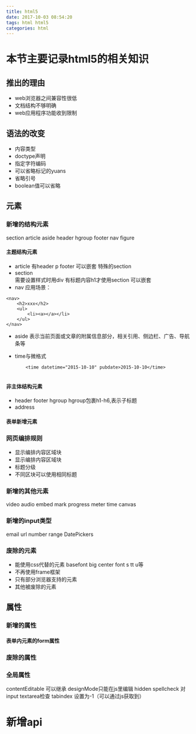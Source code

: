 ```yaml
---
title: html5
date: 2017-10-03 08:54:20
tags: html html5
categories: html
---
```

# 本节主要记录html5的相关知识

<!--more-->


## 推出的理由
- web浏览器之间兼容性很低
- 文档结构不够明确
- web应用程序功能收到限制


## 语法的改变
- 内容类型
- doctype声明
- 指定字符编码
- 可以省略标记的yuans
- 省略引号
- boolean值可以省略

## 元素
### 新增的结构元素
section article aside header hgroup footer nav figure

#### 主题结构元素

- article
    有header p footer
    可以嵌套
    特殊的section
- section    
    需要设置样式时用div
    有标题内容h1才使用section
    可以嵌套
- nav
    应用场景：
```
<nav>
    <h2>xxx</h2>
    <ul>
        <li><a></a></li>
    </ul>
</nav>
```

- aside
    表示当前页面或文章的附属信息部分，相关引用、侧边栏、广告、导航条等

- time与微格式

    ```
        <time datetime="2015-10-10" pubdate>2015-10-10</time>
        
    ```


#### 非主体结构元素
- header footer hgroup
    hgroup包裹h1-h6,表示子标题
- address


#### 表单新增元素



#### 


### 网页编排规则
- 显示编排内容区域块
- 显示编排内容区域块
- 标题分级
- 不同区块可以使用相同标题




### 新增的其他元素
video audio embed mark progress meter time canvas

### 新增的input类型
email url number range DatePickers

### 废除的元素
- 能使用css代替的元素 basefont big center font s tt u等
- 不再使用frame框架
- 只有部分浏览器支持的元素
- 其他被废除的元素


## 属性
### 新增的属性

#### 表单内元素的form属性


### 废除的属性

### 全局属性
contentEditable 可以继承
designMode只能在js里编辑
hidden
spellcheck 对input textarea检查
tabindex 设置为-1（可以通过js获取到）



# 新增api










